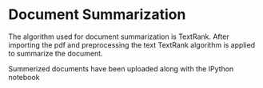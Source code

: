 
# Document Summarization 

The algorithm used for document summarization is TextRank. After importing the pdf and preprocessing the text TextRank algorithm is applied to summarize the document. 

Summerized documents have been uploaded along with the IPython notebook
